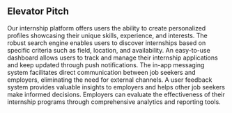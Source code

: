 ## Elevator Pitch

Our internship platform offers users the ability to create personalized profiles showcasing their unique skills, experience, and interests. The robust search engine enables users to discover internships based on specific criteria such as field, location, and availability. An easy-to-use dashboard allows users to track and manage their internship applications and keep updated through push notifications. The in-app messaging system facilitates direct communication between job seekers and employers, eliminating the need for external channels. A user feedback system provides valuable insights to employers and helps other job seekers make informed decisions. Employers can evaluate the effectiveness of their internship programs through comprehensive analytics and reporting tools.